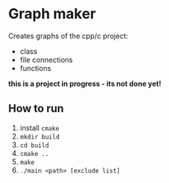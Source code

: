 # Graph maker

Creates graphs of the cpp/c project:

- class
- file connections
- functions

**this is a project in progress - its not done yet!**

## How to run

1. install `cmake`
1. `mkdir build`
1. `cd build`
1. `cmake ..`
1. `make`
1. `./main <path> [exclude list] `
